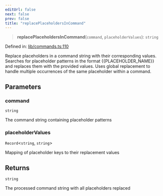 ```yaml
---
editUrl: false
next: false
prev: false
title: "replacePlaceholdersInCommand"
---
```


> **replacePlaceholdersInCommand**(`command`, `placeholderValues`): `string`

Defined in: [lib/commands.ts:110](https://github.com/yashjawale/fabr/blob/af253d796213941a067e07d1a9e8b7372a1ddc07/src/lib/commands.ts#L110)

Replace placeholders in a command string with their corresponding values.
Searches for placeholder patterns in the format {{PLACEHOLDER_NAME}} and replaces
them with the provided values. Uses global replacement to handle multiple
occurrences of the same placeholder within a command.

## Parameters

### command

`string`

The command string containing placeholder patterns

### placeholderValues

`Record`\<`string`, `string`\>

Mapping of placeholder keys to their replacement values

## Returns

`string`

The processed command string with all placeholders replaced
